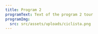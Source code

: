```yaml
---
title: Program 2
programText: Text of the program 2 tour
programImg:
  src: src/assets/uploads/ciclista.png
---
```

